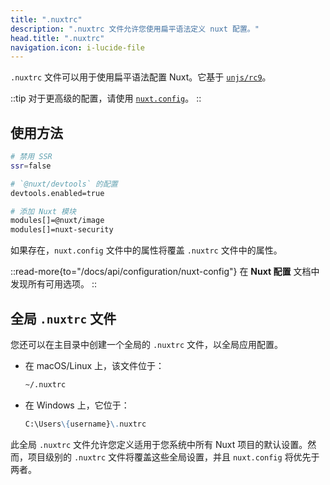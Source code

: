 ```yaml
---
title: ".nuxtrc"
description: ".nuxtrc 文件允许您使用扁平语法定义 nuxt 配置。"
head.title: ".nuxtrc"
navigation.icon: i-lucide-file  
---
```


`.nuxtrc` 文件可以用于使用扁平语法配置 Nuxt。它基于 [`unjs/rc9`](https://github.com/unjs/rc9)。

::tip
对于更高级的配置，请使用 [`nuxt.config`](/docs/guide/directory-structure/nuxt-config)。
::

## 使用方法

```bash [.nuxtrc]
# 禁用 SSR
ssr=false

# `@nuxt/devtools` 的配置
devtools.enabled=true

# 添加 Nuxt 模块
modules[]=@nuxt/image
modules[]=nuxt-security
```

如果存在，`nuxt.config` 文件中的属性将覆盖 `.nuxtrc` 文件中的属性。

::read-more{to="/docs/api/configuration/nuxt-config"}
在 **Nuxt 配置** 文档中发现所有可用选项。
::

## 全局 `.nuxtrc` 文件

您还可以在主目录中创建一个全局的 `.nuxtrc` 文件，以全局应用配置。

- 在 macOS/Linux 上，该文件位于：

  ```md
  ~/.nuxtrc
  ```

- 在 Windows 上，它位于：

  ```md
  C:\Users\{username}\.nuxtrc
  ```

此全局 `.nuxtrc` 文件允许您定义适用于您系统中所有 Nuxt 项目的默认设置。然而，项目级别的 `.nuxtrc` 文件将覆盖这些全局设置，并且 `nuxt.config` 将优先于两者。